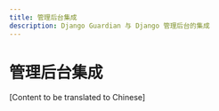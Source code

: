 ```yaml
---
title: 管理后台集成
description: Django Guardian 与 Django 管理后台的集成
---
```


# 管理后台集成

[Content to be translated to Chinese]

<!-- This page content will be translated from the main English userguide/admin-integration.md -->
